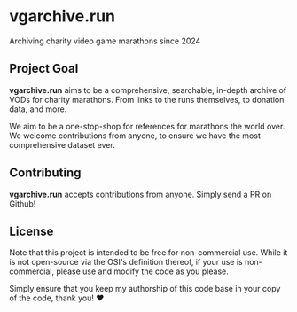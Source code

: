 # vgarchive.run

Archiving charity video game marathons since 2024

## Project Goal

**vgarchive.run** aims to be a comprehensive, searchable, in-depth archive of VODs for charity marathons. From links to the runs themselves, to donation data, and more.

We aim to be a one-stop-shop for references for marathons the world over. We welcome contributions from anyone, to ensure we have the most comprehensive dataset ever.

## Contributing

**vgarchive.run** accepts contributions from anyone. Simply send a PR on Github!

## License

Note that this project is intended to be free for non-commercial use. While it is not open-source via the OSI's definition thereof, if your use is non-commercial, please use and modify the code as you please.

Simply ensure that you keep my authorship of this code base in your copy of the code, thank you! :heart:
